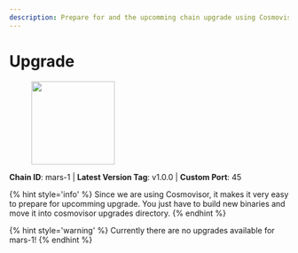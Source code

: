 ```yaml
---
description: Prepare for and the upcomming chain upgrade using Cosmovisor.
---
```


# Upgrade

<figure><img src="https://github.com/takeshi-val/Logo/raw/main/mars.png" width="150" alt=""><figcaption></figcaption></figure>

**Chain ID**: mars-1 | **Latest Version Tag**: v1.0.0 | **Custom Port**: 45

{% hint style='info' %}
Since we are using Cosmovisor, it makes it very easy to prepare for upcomming upgrade.
You just have to build new binaries and move it into cosmovisor upgrades directory.
{% endhint %}

{% hint style='warning' %}
Currently there are no upgrades available for mars-1!
{% endhint %}
